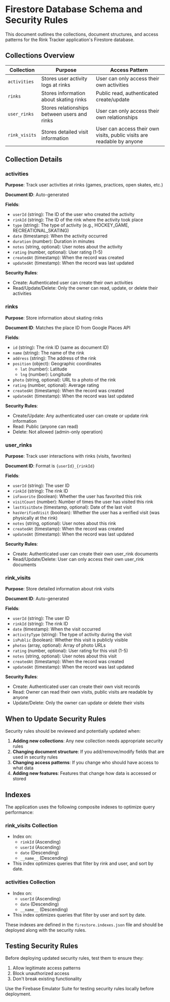 # Firestore Database Schema and Security Rules

This document outlines the collections, document structures, and access patterns for the Rink Tracker application's Firestore database.

## Collections Overview

| Collection | Purpose | Access Pattern |
|------------|---------|----------------|
| `activities` | Stores user activity logs at rinks | User can only access their own activities |
| `rinks` | Stores information about skating rinks | Public read, authenticated create/update |
| `user_rinks` | Stores relationships between users and rinks | User can only access their own relationships |
| `rink_visits` | Stores detailed visit information | User can access their own visits, public visits are readable by anyone |

## Collection Details

### activities

**Purpose**: Track user activities at rinks (games, practices, open skates, etc.)

**Document ID**: Auto-generated

**Fields**:
- `userId` (string): The ID of the user who created the activity
- `rinkId` (string): The ID of the rink where the activity took place
- `type` (string): The type of activity (e.g., HOCKEY_GAME, RECREATIONAL_SKATING)
- `date` (timestamp): When the activity occurred
- `duration` (number): Duration in minutes
- `notes` (string, optional): User notes about the activity
- `rating` (number, optional): User rating (1-5)
- `createdAt` (timestamp): When the record was created
- `updatedAt` (timestamp): When the record was last updated

**Security Rules**:
- Create: Authenticated user can create their own activities
- Read/Update/Delete: Only the owner can read, update, or delete their activities

### rinks

**Purpose**: Store information about skating rinks

**Document ID**: Matches the place ID from Google Places API

**Fields**:
- `id` (string): The rink ID (same as document ID)
- `name` (string): The name of the rink
- `address` (string): The address of the rink
- `position` (object): Geographic coordinates
  - `lat` (number): Latitude
  - `lng` (number): Longitude
- `photo` (string, optional): URL to a photo of the rink
- `rating` (number, optional): Average rating
- `createdAt` (timestamp): When the record was created
- `updatedAt` (timestamp): When the record was last updated

**Security Rules**:
- Create/Update: Any authenticated user can create or update rink information
- Read: Public (anyone can read)
- Delete: Not allowed (admin-only operation)

### user_rinks

**Purpose**: Track user interactions with rinks (visits, favorites)

**Document ID**: Format is `{userId}_{rinkId}`

**Fields**:
- `userId` (string): The user ID
- `rinkId` (string): The rink ID
- `isFavorite` (boolean): Whether the user has favorited this rink
- `visitCount` (number): Number of times the user has visited this rink
- `lastVisitDate` (timestamp, optional): Date of the last visit
- `hasVerifiedVisit` (boolean): Whether the user has a verified visit (was physically at the rink)
- `notes` (string, optional): User notes about this rink
- `createdAt` (timestamp): When the record was created
- `updatedAt` (timestamp): When the record was last updated

**Security Rules**:
- Create: Authenticated user can create their own user_rink documents
- Read/Update/Delete: User can only access their own user_rink documents

### rink_visits

**Purpose**: Store detailed information about rink visits

**Document ID**: Auto-generated

**Fields**:
- `userId` (string): The user ID
- `rinkId` (string): The rink ID
- `date` (timestamp): When the visit occurred
- `activityType` (string): The type of activity during the visit
- `isPublic` (boolean): Whether this visit is publicly visible
- `photos` (array, optional): Array of photo URLs
- `rating` (number, optional): User rating for this visit (1-5)
- `notes` (string, optional): User notes about this visit
- `createdAt` (timestamp): When the record was created
- `updatedAt` (timestamp): When the record was last updated

**Security Rules**:
- Create: Authenticated user can create their own visit records
- Read: Owner can read their own visits, public visits are readable by anyone
- Update/Delete: Only the owner can update or delete their visits

## When to Update Security Rules

Security rules should be reviewed and potentially updated when:

1. **Adding new collections**: Any new collection needs appropriate security rules
2. **Changing document structure**: If you add/remove/modify fields that are used in security rules
3. **Changing access patterns**: If you change who should have access to what data
4. **Adding new features**: Features that change how data is accessed or stored

## Indexes

The application uses the following composite indexes to optimize query performance:

### rink_visits Collection
- Index on:
  - `rinkId` (Ascending)
  - `userId` (Ascending)
  - `date` (Descending)
  - `__name__` (Descending)
- This index optimizes queries that filter by rink and user, and sort by date.

### activities Collection
- Index on:
  - `userId` (Ascending)
  - `date` (Descending)
  - `__name__` (Descending)
- This index optimizes queries that filter by user and sort by date.

These indexes are defined in the `firestore.indexes.json` file and should be deployed along with the security rules.

## Testing Security Rules

Before deploying updated security rules, test them to ensure they:
1. Allow legitimate access patterns
2. Block unauthorized access
3. Don't break existing functionality

Use the Firebase Emulator Suite for testing security rules locally before deployment.
